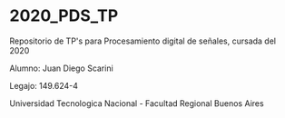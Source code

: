 # 2020_PDS_TP
Repositorio de TP's para Procesamiento digital de señales, cursada del 2020

Alumno: Juan Diego Scarini

Legajo: 149.624-4

Universidad Tecnologica Nacional - Facultad Regional Buenos Aires

